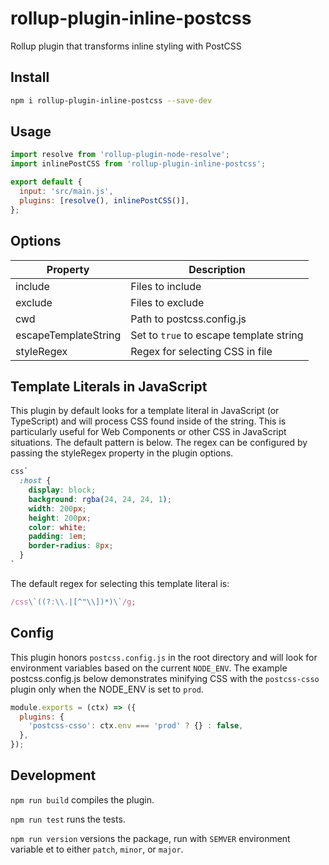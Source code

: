 # rollup-plugin-inline-postcss

Rollup plugin that transforms inline styling with PostCSS

## Install

```bash
npm i rollup-plugin-inline-postcss --save-dev
```

## Usage

```js
import resolve from 'rollup-plugin-node-resolve';
import inlinePostCSS from 'rollup-plugin-inline-postcss';

export default {
  input: 'src/main.js',
  plugins: [resolve(), inlinePostCSS()],
};
```

## Options

| Property             | Description                             |
| -------------------- | --------------------------------------- |
| include              | Files to include                        |
| exclude              | Files to exclude                        |
| cwd                  | Path to postcss.config.js               |
| escapeTemplateString | Set to `true` to escape template string |
| styleRegex           | Regex for selecting CSS in file         |

## Template Literals in JavaScript

This plugin by default looks for a template literal in JavaScript (or TypeScript) and will process CSS found inside of the string. This is particularly useful for Web Components or other CSS in JavaScript situations. The default pattern is below. The regex can be configured by passing the styleRegex property in the plugin options.

```css
css`
  :host {
    display: block;
    background: rgba(24, 24, 24, 1);
    width: 200px;
    height: 200px;
    color: white;
    padding: 1em;
    border-radius: 8px;
  }
`
```

The default regex for selecting this template literal is:

```js
/css\`((?:\\.|[^"\\])*)\`/g;
```

## Config

This plugin honors `postcss.config.js` in the root directory and will look for environment variables based on the current `NODE_ENV`. The example postcss.config.js below demonstrates minifying CSS with the `postcss-csso` plugin only when the NODE_ENV is set to `prod`.

```js
module.exports = (ctx) => ({
  plugins: {
    'postcss-csso': ctx.env === 'prod' ? {} : false,
  },
});
```

## Development

`npm run build` compiles the plugin.

`npm run test` runs the tests.

`npm run version` versions the package, run with `SEMVER` environment variable et to either `patch`, `minor`, or `major`.
